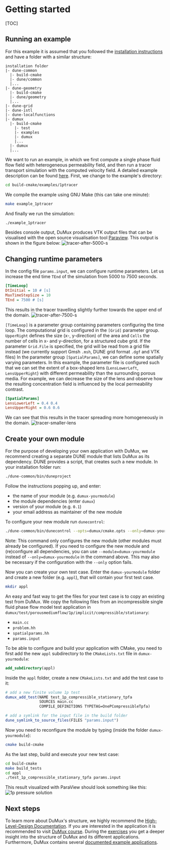 # Getting started

[TOC]

## Running an example

For this example it is assumed that you followed the [installation instructions](installation.md) and have a folder with a similar structure:

    installation folder
    |- dune-common
      |- build-cmake
      |- dune/common
      |...
    |- dune-geometry
      |- build-cmake
      |- dune/geometry
      |...
    |- dune-grid
    |- dune-istl
    |- dune-localfunctions
    |- dumux
      |- build-cmake
        |- test
        |- examples
        |- dumux
        |...
      |- dumux
      |...

We want to run an example, in which we first compute a single phase fluid flow field with heterogeneous permeability field, and then run a tracer transport simulation with the computed velocity field. A detailed example description can be found [here](https://git.iws.uni-stuttgart.de/dumux-repositories/dumux/tree/master/examples).
First, we change to the example's directory:

```bash
cd build-cmake/examples/1ptracer
```

We compile the example using GNU Make (this can take one minute):

```bash
make example_1ptracer
```

And finally we run the simulation:

```bash
./example_1ptracer
```

Besides console output, DuMux produces VTK output files that can be visualised with the open source visualisation tool [Paraview](http://www.paraview.org).
This output is shown in the figure below:
![tracer-after-5000-s](https://dumux.org/images/gettingstarted/tracer_5000.png)


## Changing runtime parameters

In the config file `params.input`, we can configure runtime parameters. Let us increase the end time `TEnd` of the simulation from 5000 to 7500 seconds.

```ini
[TimeLoop]
DtInitial = 10 # [s]
MaxTimeStepSize = 10
TEnd = 7500 # [s]
```

This results in the tracer travelling slightly further towards the upper end of the domain.
![tracer-after-7500-s](https://dumux.org/images/gettingstarted/tracer_7500.png)

`[TimeLoop]` is a parameter group containing parameters configuring the time loop. The computational grid is configured in the `[Grid]` parameter group.
`UpperRight` defines the size (x-, y-direction) of the area and `Cells` the number of cells in x- and y-direction, for a structured cube grid.
If the parameter `Grid.File` is specified, the grid will be read from a grid file instead (we currently support Gmsh `.msh`, DUNE grid format `.dgf` and VTK files)
In the parameter group `[SpatialParams]`, we can define some spatially varying parameters.
In this example, the parameter file is configured such that we can set the extent of a box-shaped lens (`LensLowerLeft`, `LensUpperRight`) with different permeability than the surrounding porous media. For example, we can decrease the size of the lens and observe how the resulting concentration field is influenced by the local permeability contrast.

```ini
[SpatialParams]
LensLowerLeft = 0.4 0.4
LensUpperRight = 0.6 0.6
```

We can see that this results in the tracer spreading more homogeneously in the domain.
![tracer-smaller-lens](https://dumux.org/images/gettingstarted/tracer_smalllens.png)


## Create your own module

For the purpose of developing your own application with DuMux, we recommend creating a separate DUNE module that lists DuMux as its dependency.
DUNE provides a script, that creates such a new module. In your installation folder run:

```bash
./dune-common/bin/duneproject
```

Follow the instructions popping up, and enter:

* the name of your module (e.g. `dumux-yourmodule`)
* the module dependencies (enter `dumux`)
* version of your module (e.g. `0.1`)
* your email address as maintainer of the new module

To configure your new module run `dunecontrol`:

```bash
./dune-common/bin/dunecontrol --opts=dumux/cmake.opts --only=dumux-yourmodule all
```

Note: This command only configures the new module (other modules must already be configured). If you need to configure the new module and (re)configure all dependencies, you can use `--module=dumux-yourmodule` instead of `--only=dumux-yourmodule` in the command above. This may also be necessary if the configuration with the `--only` option fails.

Now you can create your own test case. Enter the `dumux-yourmodule` folder and create a new folder (e.g. `appl`), that will contain your first test case.

```bash
mkdir appl
```

An easy and fast way to get the files for your test case is to copy an existing test from DuMux.
We copy the following files from an incompressible single fluid phase flow model test application in `dumux/test/porousmediumflow/1p/implicit/compressible/stationary`:

* `main.cc`
* `problem.hh`
* `spatialparams.hh`
* `params.input`

To be able to configure and build your application with CMake, you need to first add the new `appl` subdirectory to the `CMakeLists.txt` file in `dumux-yourmodule`:

```cmake
add_subdirectory(appl)
```

 Inside the `appl` folder, create a new `CMakeLists.txt` and add the test case to it:

```cmake
# add a new finite volume 1p test
dumux_add_test(NAME test_1p_compressible_stationary_tpfa
               SOURCES main.cc
               COMPILE_DEFINITIONS TYPETAG=OnePCompressibleTpfa)

# add a symlink for the input file in the build folder
dune_symlink_to_source_files(FILES "params.input")
```

Now you need to reconfigure the module by typing (inside the folder `dumux-yourmodule`):

```bash
cmake build-cmake
```

As the last step, build and execute your new test case:

```bash
cd build-cmake
make build_tests
cd appl
./test_1p_compressible_stationary_tpfa params.input
```

This result visualized with ParaView should look something like this:
![1p pressure solution](https://dumux.org/images/gettingstarted/1p_pressure.png)

## Next steps

To learn more about DuMux's structure, we highly recommend the [High-Level-Design Documentation](hldd). If you are interested in the application it is recommended to visit [DuMux course](https://git.iws.uni-stuttgart.de/dumux-repositories/dumux-course). During the [exercises](https://git.iws.uni-stuttgart.de/dumux-repositories/dumux-course/tree/master/exercises) you get a deeper insight into the structure of DuMux and its different applications.
Furthermore, DuMux contains several [documented example applications](https://git.iws.uni-stuttgart.de/dumux-repositories/dumux/-/blob/master/examples/README.md).
